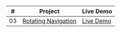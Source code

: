 |  #  | Project                                                             | Live Demo                                                 |
| :-: | ------------------------------------------------------------------- | --------------------------------------------------------- |
| 03  | [Rotating Navigation](https://joonys.github.io/RotatingNavigation/) | [Live Demo](https://joonys.github.io/RotatingNavigation/) |
